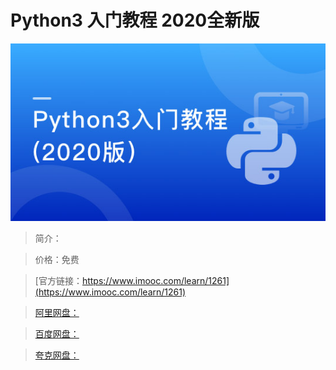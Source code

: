 # Python3 入门教程 2020全新版

![img](../../assets/5fe4430f000107a605400304.jpg)

> 简介：

> 价格：免费

> [官方链接：https://www.imooc.com/learn/1261](https://www.imooc.com/learn/1261)

> [阿里网盘：]()

> [百度网盘：]()

> [夸克网盘：]()
